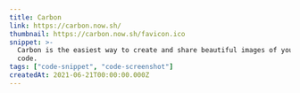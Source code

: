 ```yaml
---
title: Carbon
link: https://carbon.now.sh/
thumbnail: https://carbon.now.sh/favicon.ico
snippet: >-
  Carbon is the easiest way to create and share beautiful images of your source
  code.
tags: ["code-snippet", "code-screenshot"]
createdAt: 2021-06-21T00:00:00.000Z
---
```

